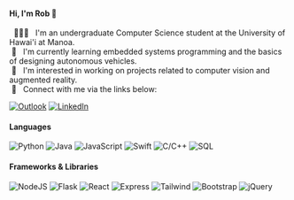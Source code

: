 #### Hi, I'm Rob 👋<br>
&nbsp; 👨🏻‍🎓&nbsp;&nbsp;&nbsp;I'm an undergraduate Computer Science student at the University of Hawai'i at Manoa.<br>
&nbsp;🌱&nbsp;&nbsp;&nbsp;I'm currently learning embedded systems programming and the basics of designing autonomous vehicles.<br>
&nbsp;👀&nbsp;&nbsp;&nbsp;I'm interested in working on projects related to computer vision and augmented reality.<br>
&nbsp;🤝&nbsp;&nbsp;&nbsp;Connect with me via the links below:

[![Outlook](https://img.shields.io/badge/-outlook-0072C6?style=for-the-badge&logo=microsoftoutlook&logoColor=white)](mailto:rob_godfrey@outlook.com)
[![LinkedIn](https://img.shields.io/badge/-LINKEDIN-0077B5?style=for-the-badge&logo=linkedin&logoColor=white)](https://www.linkedin.com/in/bob-godfrey/)

#### Languages

![Python](https://img.shields.io/badge/python-306998?&logo=python&style=for-the-badge&logoColor=FFE873)
![Java](https://img.shields.io/badge/java-ED8B00?&style=for-the-badge&logo=openjdk&logoColor=ffffff)
![JavaScript](https://img.shields.io/badge/javascript-323330?&style=for-the-badge&logo=javascript&logoColor=F0DB4F)
![Swift](https://img.shields.io/badge/swift-ff722b?&style=for-the-badge&logo=swift&logoColor=ffffff)
![C/C++](https://img.shields.io/badge/c/C++-0065a8?&style=for-the-badge&logo=cplusplus&logoColor=ffffff)
![SQL](https://img.shields.io/badge/sql-0064a5?&style=for-the-badge&logo=postgresql&logoColor=ffffff)

#### Frameworks & Libraries

![NodeJS](https://img.shields.io/badge/node.js-3c873a?&style=for-the-badge&logo=node.js&logoColor=ffffff)
![Flask](https://img.shields.io/badge/flask-eeeeee?&style=for-the-badge&logo=flask&logoColor=000000)
![React](https://img.shields.io/badge/react-20232a?&style=for-the-badge&logo=react&logoColor=61dafb)
![Express](https://img.shields.io/badge/express-222222?&style=for-the-badge&logo=express&logoColor=ffffff)
![Tailwind](https://img.shields.io/badge/tailwind-161d2d?&style=for-the-badge&logo=tailwindcss&logoColor=16becb)
![Bootstrap](https://img.shields.io/badge/bootstrap-8713fa?&style=for-the-badge&logo=bootstrap&logoColor=ffffff)
![jQuery](https://img.shields.io/badge/jquery-333333?&style=for-the-badge&logo=jquery&logoColor=7ACEF4)

<!--
<br>
[![Rob's GitHub stats-Dark](https://github-readme-stats.vercel.app/api?username=robertgodfrey&count_private=true&show_icons=true&theme=gotham#gh-dark-mode-only)](https://github-readme-stats.vercel.app/api?username=robertgodfrey&count_private=true&show_icons=true&theme=gotham#gh-dark-mode-only)
[![Rob's GitHub stats-Light](https://github-readme-stats.vercel.app/api?username=robertgodfrey&count_private=true&show_icons=true&theme=vue#gh-light-mode-only)](https://github-readme-stats.vercel.app/api?username=robertgodfrey&count_private=true&show_icons=true&theme=vue#gh-light-mode-only)
--> 

